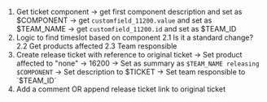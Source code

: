 1. Get ticket component 
  -> get first component description and set as $COMPONENT
  -> get `customfield_11200.value` and set as $TEAM_NAME
  -> get `customfield_11200.id` and set as $TEAM_ID
2. Logic to find timeslot based on component
  2.1 Is it a standard change?
  2.2 Get products affected
  2.3 Team responsible
3. Create release ticket with reference to original ticket
  -> Set product affected to "none" -> 16200
  -> Set as summary as `$TEAM_NAME releasing $COMPONENT`
  -> Set description to $TICKET
  -> Set team responsible to `$TEAM_ID`
4. Add a comment OR append release ticket link to original ticket